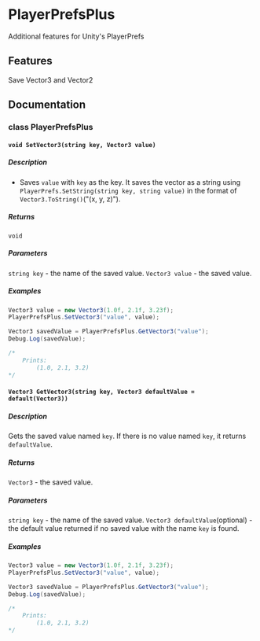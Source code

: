 # PlayerPrefsPlus
Additional features for Unity's PlayerPrefs

## Features
Save Vector3 and Vector2

## Documentation
### class PlayerPrefsPlus
#### `void SetVector3(string key, Vector3 value)`
##### Description
* Saves `value` with `key` as the key. It saves the vector as a string using `PlayerPrefs.SetString(string key, string value)` in the format of `Vector3.ToString()`("(x, y, z)").
##### Returns
`void`
##### Parameters
`string key` - the name of the saved value.
`Vector3 value` - the saved value.
##### Examples
```cs
Vector3 value = new Vector3(1.0f, 2.1f, 3.23f);
PlayerPrefsPlus.SetVector3("value", value);

Vector3 savedValue = PlayerPrefsPlus.GetVector3("value");
Debug.Log(savedValue);

/*
    Prints:
        (1.0, 2.1, 3.2)
*/
```

#### `Vector3 GetVector3(string key, Vector3 defaultValue = default(Vector3))`
##### Description
Gets the saved value named `key`. If there is no value named `key`, it returns `defaultValue`.
##### Returns
`Vector3` - the saved value.
##### Parameters
`string key` - the name of the saved value.
`Vector3 defaultValue`(optional) - the default value returned if no saved value with the name `key` is found.
##### Examples
```cs
Vector3 value = new Vector3(1.0f, 2.1f, 3.23f);
PlayerPrefsPlus.SetVector3("value", value);

Vector3 savedValue = PlayerPrefsPlus.GetVector3("value");
Debug.Log(savedValue);

/*
    Prints:
        (1.0, 2.1, 3.2)
*/
```
